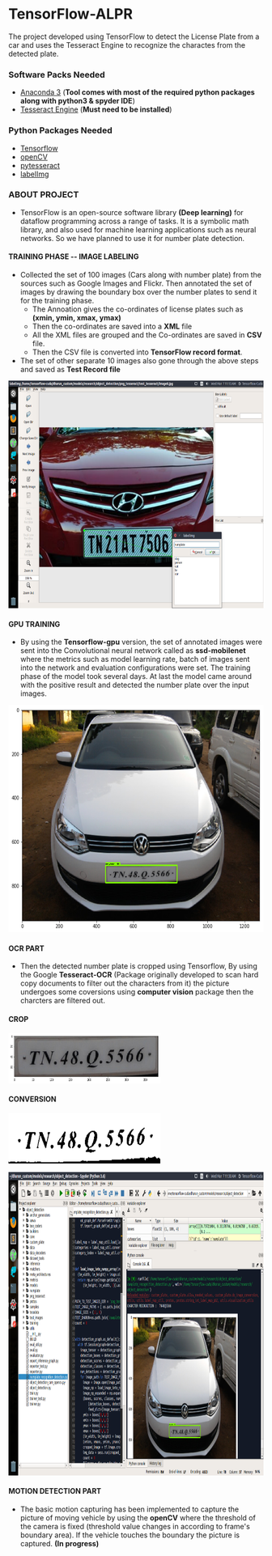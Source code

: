 # TensorFlow-ALPR

The project developed using TensorFlow to detect the License Plate from a car and uses the Tesseract Engine to recognize the charactes from the detected plate.

### Software Packs Needed

* <a href='https://www.anaconda.com/download/'>Anaconda 3</a> (**Tool comes with most of the required python packages along with python3 & spyder IDE**)<br>
* <a href='https://github.com/tesseract-ocr/tesseract'>Tesseract Engine</a> (**Must need to be installed**)<br>

### Python Packages Needed

* <a href='https://github.com/tensorflow/tensorflow'>Tensorflow</a><br>
* <a href='https://github.com/skvark/opencv-python'>openCV</a><br>
* <a href='https://github.com/madmaze/pytesseract'>pytesseract</a><br>
* <a href='https://github.com/tzutalin/labelImg'>labelImg</a><br>

### ABOUT PROJECT

* TensorFlow is an open-source software library **(Deep learning)** for dataflow programming across a range of tasks. It is a symbolic math library, and also used for machine learning applications such as neural networks. So we have planned to use it for number plate detection.

#### TRAINING PHASE -- IMAGE LABELING

* Collected the set of 100 images (Cars along with number plate) from the sources such as Google Images and Flickr. Then annotated the set of images by drawing the boundary box over the number plates to send it for the training phase.
  * The Annoation gives the co-ordinates of license plates such as **(xmin, ymin, xmax, ymax)**
  * Then the co-ordinates are saved into a **XML** file
  * All the XML files are grouped and the Co-ordinates are saved in **CSV** file.
  * Then the CSV file is converted into **TensorFlow record format**.
* The set of other separate 10 images also gone through the above steps and saved as **Test Record file** 
<p align="center">
  <img src="custom_plate/image_readme/labelImg.png" width=676 height=450>
</p>  

#### GPU TRAINING

* By using the **Tensorflow-gpu** version, the set of annotated images were sent into the Convolutional neural network called as **ssd-mobilenet** where the metrics such as model learning rate, batch of images sent into the network and evaluation configurations were set. The training phase of the model took several days. At last the model came around with the positive result and detected the number plate over the input images.
<p align="center">
  <img src="custom_plate/image_readme/test.png" width=676 height=450>
</p> 

#### OCR PART

* Then the detected number plate is cropped using Tensorflow, By using the Google **Tesseract-OCR** (Package originally developed to scan hard copy documents to filter out the characters from it) the picture undergoes some coversions using **computer vision** package then the charcters are filtered out.

#### CROP
<p align="left">
  <img src="custom_plate/image_readme/crop.png" width=300 height=100>
</p>

#### CONVERSION
<p align="left">
  <img src="custom_plate/image_readme/conversion.png" width=300 height=100>
</p> 
<p align="center">
  <img src="custom_plate/image_readme/char_recog.png" width=900 height=600>
</p> 

#### MOTION DETECTION PART

* The basic motion capturing has been implemented to capture the picture of moving vehicle by using the **openCV** where the threshold of the camera is fixed (threshold value changes in according to frame's boundary area). If the vehicle touches the boundary the picture is captured. **(In progress)**


